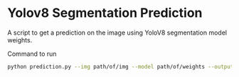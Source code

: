 # Yolov8 Segmentation Prediction

A script to get a prediction on the image using YoloV8 segmentation model weights.

Command to run
```sh
python prediction.py --img path/of/img --model path/of/weights --output_dir /output/path
```